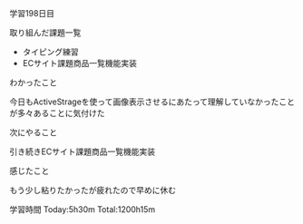 学習198日目

取り組んだ課題一覧

- タイピング練習
- ECサイト課題商品一覧機能実装

わかったこと

今日もActiveStrageを使って画像表示させるにあたって理解していなかったことが多々あることに気付けた

次にやること

引き続きECサイト課題商品一覧機能実装

感じたこと

もう少し粘りたかったが疲れたので早めに休む

学習時間 Today:5h30m Total:1200h15m